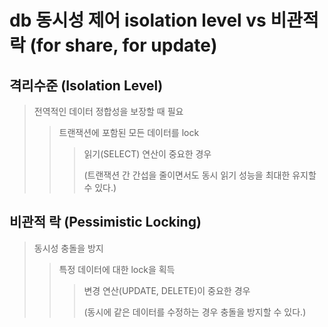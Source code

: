 # db 동시성 제어 isolation level vs 비관적 락 (for share, for update)

## 격리수준 (Isolation Level)

> 전역적인 데이터 정합성을 보장할 때 필요
>
> > 트랜잭션에 포함된 모든 데이터를 lock
> >
> > > 읽기(SELECT) 연산이 중요한 경우
> > >
> > > (트랜잭션 간 간섭을 줄이면서도 동시 읽기 성능을 최대한 유지할 수 있다.)

## 비관적 락 (Pessimistic Locking)

> 동시성 충돌을 방지
>
> > 특정 데이터에 대한 lock을 획득
> >
> > > 변경 연산(UPDATE, DELETE)이 중요한 경우
> > >
> > > (동시에 같은 데이터를 수정하는 경우 충돌을 방지할 수 있다.)
